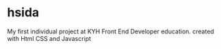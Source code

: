 # hsida
My first individual project at KYH Front End Developer education.
created with Html CSS and Javascript
